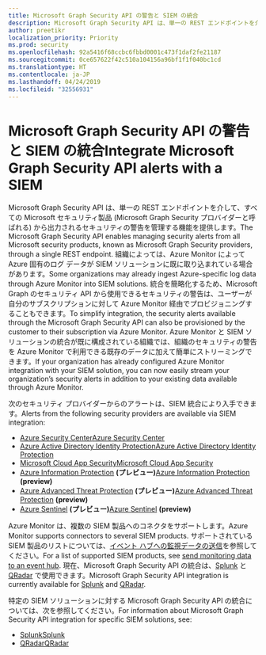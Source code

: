 ```yaml
---
title: Microsoft Graph Security API の警告と SIEM の統合
description: Microsoft Graph Security API は、単一の REST エンドポイントを介して、すべての Microsoft セキュリティ製品 (Microsoft Graph Security プロバイダーと呼ばれる) から出力されるセキュリティの警告を管理する機能を提供します。 組織によっては、Azure Monitor によって Azure 固有のログ データが SIEM ソリューションに既に取り込まれている場合があります。 統合を簡略化するため、Microsoft Graph のセキュリティ API から使用できるセキュリティの警告は、ユーザーが自分のサブスクリプションに対して Azure Monitor 経由でプロビジョニングすることもできます。 Azure Monitor と SIEM ソリューションの統合が既に構成されている組織では、組織のセキュリティの警告を Azure Monitor で利用できる既存のデータに加えて簡単にストリーミングできます。
author: preetikr
localization_priority: Priority
ms.prod: security
ms.openlocfilehash: 92a5416f68ccbc6fbbd0001c473f1daf2fe21187
ms.sourcegitcommit: 0ce657622f42c510a104156a96bf1f1f040bc1cd
ms.translationtype: HT
ms.contentlocale: ja-JP
ms.lasthandoff: 04/24/2019
ms.locfileid: "32556931"
---
```

# <a name="integrate-microsoft-graph-security-api-alerts-with-a-siem"></a><span data-ttu-id="0668c-106">Microsoft Graph Security API の警告と SIEM の統合</span><span class="sxs-lookup"><span data-stu-id="0668c-106">Integrate Microsoft Graph Security API alerts with a SIEM</span></span>

<span data-ttu-id="0668c-107">Microsoft Graph Security API は、単一の REST エンドポイントを介して、すべての Microsoft セキュリティ製品 (Microsoft Graph Security プロバイダーと呼ばれる) から出力されるセキュリティの警告を管理する機能を提供します。</span><span class="sxs-lookup"><span data-stu-id="0668c-107">The Microsoft Graph Security API enables managing security alerts from all Microsoft security products, known as Microsoft Graph Security providers, through a single REST endpoint.</span></span> <span data-ttu-id="0668c-108">組織によっては、Azure Monitor によって Azure 固有のログ データが SIEM ソリューションに既に取り込まれている場合があります。</span><span class="sxs-lookup"><span data-stu-id="0668c-108">Some organizations may already ingest Azure-specific log data through Azure Monitor into SIEM solutions.</span></span> <span data-ttu-id="0668c-109">統合を簡略化するため、Microsoft Graph のセキュリティ API から使用できるセキュリティの警告は、ユーザーが自分のサブスクリプションに対して Azure Monitor 経由でプロビジョニングすることもできます。</span><span class="sxs-lookup"><span data-stu-id="0668c-109">To simplify integration, the security alerts available through the Microsoft Graph Security API can also be provisioned by the customer to their subscription via Azure Monitor.</span></span> <span data-ttu-id="0668c-110">Azure Monitor と SIEM ソリューションの統合が既に構成されている組織では、組織のセキュリティの警告を Azure Monitor で利用できる既存のデータに加えて簡単にストリーミングできます。</span><span class="sxs-lookup"><span data-stu-id="0668c-110">If your organization has already configured Azure Monitor integration with your SIEM solution, you can now easily stream your organization’s security alerts in addition to your existing data available through Azure Monitor.</span></span>

<span data-ttu-id="0668c-111">次のセキュリティ プロバイダーからのアラートは、SIEM 統合により入手できます。</span><span class="sxs-lookup"><span data-stu-id="0668c-111">Alerts from the following security providers are available via SIEM integration:</span></span>

- [<span data-ttu-id="0668c-112">Azure Security Center</span><span class="sxs-lookup"><span data-stu-id="0668c-112">Azure Security Center</span></span>](https://docs.microsoft.com/azure/security-center/security-center-alerts-type)
- [<span data-ttu-id="0668c-113">Azure Active Directory Identity Protection</span><span class="sxs-lookup"><span data-stu-id="0668c-113">Azure Active Directory Identity Protection</span></span>](https://docs.microsoft.com/azure/active-directory/identity-protection/playbook)
- [<span data-ttu-id="0668c-114">Microsoft Cloud App Security</span><span class="sxs-lookup"><span data-stu-id="0668c-114">Microsoft Cloud App Security</span></span>](https://docs.microsoft.com/cloud-app-security/monitor-alerts)
- <span data-ttu-id="0668c-115">[Azure Information Protection](https://docs.microsoft.com/azure/information-protection/faqs#i-see-azure-information-protection-is-listed-as-a-security-provider-for-microsoft-graph-securityhow-does-this-work-and-what-alerts-will-i-receive) **(プレビュー)**</span><span class="sxs-lookup"><span data-stu-id="0668c-115">[Azure Information Protection](https://docs.microsoft.com/azure/information-protection/faqs#i-see-azure-information-protection-is-listed-as-a-security-provider-for-microsoft-graph-securityhow-does-this-work-and-what-alerts-will-i-receive) **(preview)**</span></span>
- <span data-ttu-id="0668c-116">[Azure Advanced Threat Protection](https://docs.microsoft.com/azure-advanced-threat-protection/understanding-security-alerts#security-alert-categories) **(プレビュー)**</span><span class="sxs-lookup"><span data-stu-id="0668c-116">[Azure Advanced Threat Protection](https://docs.microsoft.com/azure-advanced-threat-protection/understanding-security-alerts#security-alert-categories) **(preview)**</span></span>
- <span data-ttu-id="0668c-117">[Azure Sentinel](https://docs.microsoft.com/azure/sentinel/quickstart-get-visibility) **(プレビュー)**</span><span class="sxs-lookup"><span data-stu-id="0668c-117">[Azure Sentinel](https://docs.microsoft.com/azure/sentinel/quickstart-get-visibility) **(preview)**</span></span>

<span data-ttu-id="0668c-118">Azure Monitor は、複数の SIEM 製品へのコネクタをサポートします。</span><span class="sxs-lookup"><span data-stu-id="0668c-118">Azure Monitor supports connectors to several SIEM products.</span></span> <span data-ttu-id="0668c-119">サポートされている SIEM 製品のリストについては、[イベント ハブへの監視データの送信](https://docs.microsoft.com/ja-JP/azure/monitoring-and-diagnostics/monitor-stream-monitoring-data-event-hubs#what-can-i-do-with-the-monitoring-data-being-sent-to-my-event-hub)を参照してください。</span><span class="sxs-lookup"><span data-stu-id="0668c-119">For a list of supported SIEM products, see [send monitoring data to an event hub](https://docs.microsoft.com/ja-JP/azure/monitoring-and-diagnostics/monitor-stream-monitoring-data-event-hubs#what-can-i-do-with-the-monitoring-data-being-sent-to-my-event-hub).</span></span> <span data-ttu-id="0668c-120">現在、Microsoft Graph Security API の統合は、[Splunk](https://splunkbase.splunk.com/) と [QRadar](https://www.ibm.com/us-en/marketplace/ibm-qradar-siem) で使用できます。</span><span class="sxs-lookup"><span data-stu-id="0668c-120">Microsoft Graph Security API integration is currently available for [Splunk](https://splunkbase.splunk.com/) and [QRadar](https://www.ibm.com/us-en/marketplace/ibm-qradar-siem).</span></span>

<span data-ttu-id="0668c-121">特定の SIEM ソリューションに対する Microsoft Graph Security API の統合については、次を参照してください。</span><span class="sxs-lookup"><span data-stu-id="0668c-121">For information about Microsoft Graph Security API integration for specific SIEM solutions, see:</span></span>

- [<span data-ttu-id="0668c-122">Splunk</span><span class="sxs-lookup"><span data-stu-id="0668c-122">Splunk</span></span>](security-splunk-siemintegration.md)
- [<span data-ttu-id="0668c-123">QRadar</span><span class="sxs-lookup"><span data-stu-id="0668c-123">QRadar</span></span>](security-qradar-siemintegration.md)
